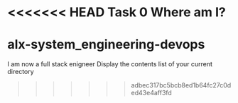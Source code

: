 <<<<<<< HEAD
Task 0 Where am I?
=======
# alx-system_engineering-devops
I am now a full stack enigneer
Display the contents list of your current directory
>>>>>>> adbec317bc5bcb8ed1b64fc27c0ded43e4aff3fd

